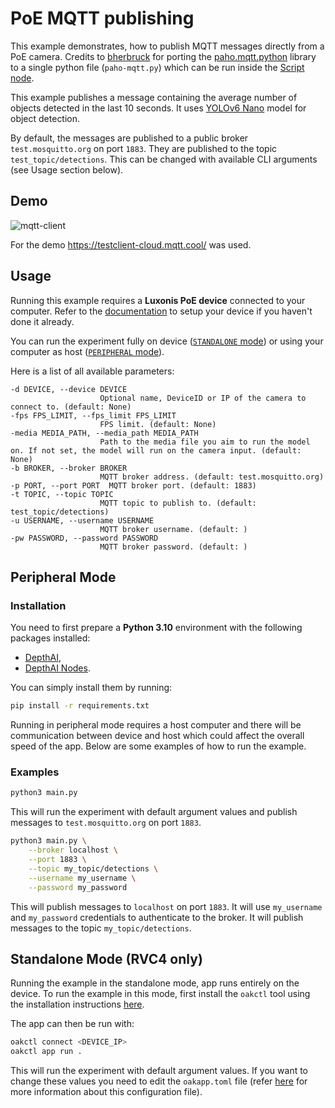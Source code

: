 # PoE MQTT publishing

This example demonstrates, how to publish MQTT messages directly from a PoE camera. Credits to [bherbruck](https://github.com/bherbruck) for porting the [paho.mqtt.python](https://github.com/eclipse/paho.mqtt.python) library to a single python file (`paho-mqtt.py`) which can be run inside the [Script node](https://docs.luxonis.com/projects/api/en/latest/components/nodes/script/).

This example publishes a message containing the average number of objects detected in the last 10 seconds. It uses [YOLOv6 Nano](https://zoo-rvc4.luxonis.com/luxonis/yolov6-nano/face58c4-45ab-42a0-bafc-19f9fee8a034) model for object detection.

By default, the messages are published to a public broker `test.mosquitto.org` on port `1883`. They are published to the topic `test_topic/detections`. This can be changed with available CLI arguments (see Usage section below).

## Demo

![mqtt-client](media/mqtt_client.gif)

For the demo https://testclient-cloud.mqtt.cool/ was used.

## Usage

Running this example requires a **Luxonis PoE device** connected to your computer. Refer to the [documentation](https://stg.docs.luxonis.com/software-v3/) to setup your device if you haven't done it already.

You can run the experiment fully on device ([`STANDALONE` mode](#standalone-mode-rvc4-only)) or using your computer as host ([`PERIPHERAL` mode](#peripheral-mode)).

Here is a list of all available parameters:

```
-d DEVICE, --device DEVICE
                    Optional name, DeviceID or IP of the camera to connect to. (default: None)
-fps FPS_LIMIT, --fps_limit FPS_LIMIT
                    FPS limit. (default: None)
-media MEDIA_PATH, --media_path MEDIA_PATH
                    Path to the media file you aim to run the model on. If not set, the model will run on the camera input. (default: None)
-b BROKER, --broker BROKER
                    MQTT broker address. (default: test.mosquitto.org)
-p PORT, --port PORT  MQTT broker port. (default: 1883)
-t TOPIC, --topic TOPIC
                    MQTT topic to publish to. (default: test_topic/detections)
-u USERNAME, --username USERNAME
                    MQTT broker username. (default: )
-pw PASSWORD, --password PASSWORD
                    MQTT broker password. (default: )
```

## Peripheral Mode

### Installation

You need to first prepare a **Python 3.10** environment with the following packages installed:

- [DepthAI](https://pypi.org/project/depthai/),
- [DepthAI Nodes](https://pypi.org/project/depthai-nodes/).

You can simply install them by running:

```bash
pip install -r requirements.txt
```

Running in peripheral mode requires a host computer and there will be communication between device and host which could affect the overall speed of the app. Below are some examples of how to run the example.

### Examples

```bash
python3 main.py
```

This will run the experiment with default argument values and publish messages to `test.mosquitto.org` on port `1883`.

```bash
python3 main.py \
    --broker localhost \
    --port 1883 \
    --topic my_topic/detections \
    --username my_username \
    --password my_password
```

This will publish messages to `localhost` on port `1883`. It will use `my_username` and `my_password` credentials to authenticate to the broker. It will publish messages to the topic `my_topic/detections`.

## Standalone Mode (RVC4 only)

Running the example in the standalone mode, app runs entirely on the device.
To run the example in this mode, first install the `oakctl` tool using the installation instructions [here](https://stg.docs.luxonis.com/software-v3/oak-apps/oakctl).

The app can then be run with:

```bash
oakctl connect <DEVICE_IP>
oakctl app run .
```

This will run the experiment with default argument values. If you want to change these values you need to edit the `oakapp.toml` file (refer [here](https://stg.docs.luxonis.com/software-v3/oak-apps/configuration/) for more information about this configuration file).
